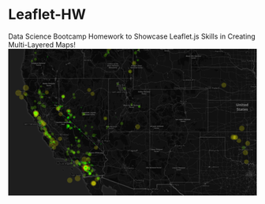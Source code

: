 # Leaflet-HW
Data Science Bootcamp Homework to Showcase Leaflet.js Skills in Creating Multi-Layered Maps!
<img src="./screenshot.png">